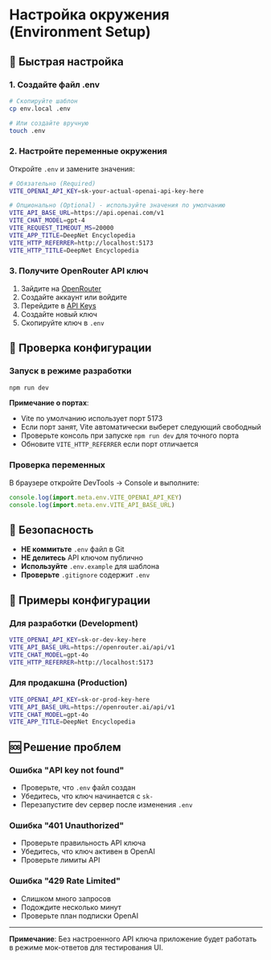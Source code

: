 # Настройка окружения (Environment Setup)

## 🚀 Быстрая настройка

### 1. Создайте файл .env
```bash
# Скопируйте шаблон
cp env.local .env

# Или создайте вручную
touch .env
```

### 2. Настройте переменные окружения
Откройте `.env` и замените значения:

```bash
# Обязательно (Required)
VITE_OPENAI_API_KEY=sk-your-actual-openai-api-key-here

# Опционально (Optional) - используйте значения по умолчанию
VITE_API_BASE_URL=https://api.openai.com/v1
VITE_CHAT_MODEL=gpt-4
VITE_REQUEST_TIMEOUT_MS=20000
VITE_APP_TITLE=DeepNet Encyclopedia
VITE_HTTP_REFERRER=http://localhost:5173
VITE_HTTP_TITLE=DeepNet Encyclopedia
```

### 3. Получите OpenRouter API ключ
1. Зайдите на [OpenRouter](https://openrouter.ai/)
2. Создайте аккаунт или войдите
3. Перейдите в [API Keys](https://openrouter.ai/keys)
4. Создайте новый ключ
5. Скопируйте ключ в `.env`

## 🔧 Проверка конфигурации

### Запуск в режиме разработки
```bash
npm run dev
```

**Примечание о портах**: 
- Vite по умолчанию использует порт 5173
- Если порт занят, Vite автоматически выберет следующий свободный
- Проверьте консоль при запуске `npm run dev` для точного порта
- Обновите `VITE_HTTP_REFERRER` если порт отличается

### Проверка переменных
В браузере откройте DevTools → Console и выполните:
```javascript
console.log(import.meta.env.VITE_OPENAI_API_KEY)
console.log(import.meta.env.VITE_API_BASE_URL)
```

## 🚨 Безопасность

- **НЕ коммитьте** `.env` файл в Git
- **НЕ делитесь** API ключом публично
- **Используйте** `.env.example` для шаблона
- **Проверьте** `.gitignore` содержит `.env`

## 📝 Примеры конфигурации

### Для разработки (Development)
```bash
VITE_OPENAI_API_KEY=sk-or-dev-key-here
VITE_API_BASE_URL=https://openrouter.ai/api/v1
VITE_CHAT_MODEL=gpt-4o
VITE_HTTP_REFERRER=http://localhost:5173
```

### Для продакшна (Production)
```bash
VITE_OPENAI_API_KEY=sk-or-prod-key-here
VITE_API_BASE_URL=https://openrouter.ai/api/v1
VITE_CHAT_MODEL=gpt-4o
VITE_APP_TITLE=DeepNet Encyclopedia
```

## 🆘 Решение проблем

### Ошибка "API key not found"
- Проверьте, что `.env` файл создан
- Убедитесь, что ключ начинается с `sk-`
- Перезапустите dev сервер после изменения `.env`

### Ошибка "401 Unauthorized"
- Проверьте правильность API ключа
- Убедитесь, что ключ активен в OpenAI
- Проверьте лимиты API

### Ошибка "429 Rate Limited"
- Слишком много запросов
- Подождите несколько минут
- Проверьте план подписки OpenAI

---

**Примечание**: Без настроенного API ключа приложение будет работать в режиме мок-ответов для тестирования UI.
